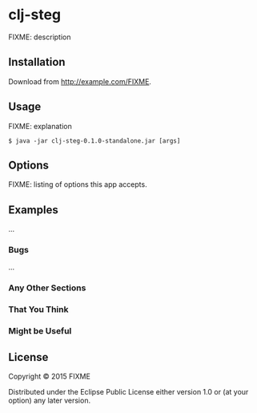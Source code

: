 # clj-steg 

FIXME: description

## Installation

Download from http://example.com/FIXME.

## Usage

FIXME: explanation

    $ java -jar clj-steg-0.1.0-standalone.jar [args]

## Options

FIXME: listing of options this app accepts.

## Examples

...

### Bugs

...

### Any Other Sections
### That You Think
### Might be Useful

## License

Copyright © 2015 FIXME

Distributed under the Eclipse Public License either version 1.0 or (at
your option) any later version.
